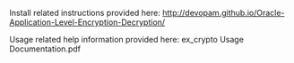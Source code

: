 
Install related instructions provided here: 
http://devopam.github.io/Oracle-Application-Level-Encryption-Decryption/

Usage related help information provided here:
ex_crypto Usage Documentation.pdf
